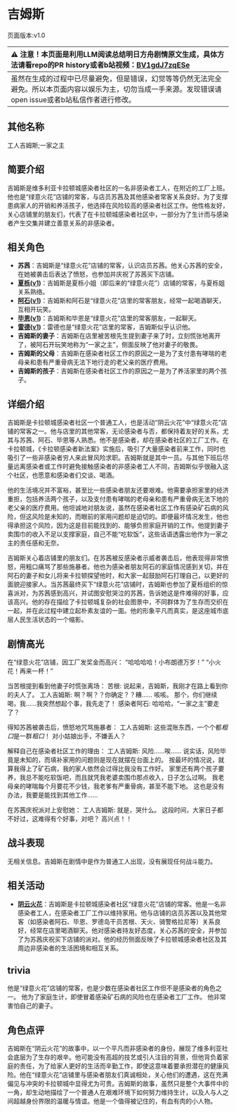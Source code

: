 # 吉姆斯
页面版本:v1.0
 

| :warning: 注意！本页面是利用LLM阅读总结明日方舟剧情原文生成，具体方法请看repo的PR history或者b站视频：[BV1gdJ7zqESe](https://www.bilibili.com/video/BV1gdJ7zqESe/)         |
|:----------------------------|
| 虽然在生成的过程中已尽量避免，但是错误，幻觉等等仍然无法完全避免。所以本页面内容以娱乐为主，切勿当成一手来源。发现错误请open issue或者b站私信作者进行修改。|



## 其他名称
工人吉姆斯;一家之主
## 简要介绍
吉姆斯是维多利亚卡拉顿城感染者社区的一名非感染者工人，在附近的工厂上班。他也是“绿意火花”店铺的常客，与店员苏茜及其他感染者常客关系良好。为了支撑患病家人的开销和养活孩子，他选择在风险较高的感染者社区工作。他性格友好，关心店铺里的朋友们，代表了在卡拉顿城感染者社区中，一部分为了生计而与感染者产生交集并建立善意关系的非感染者。
## 相关角色
-   **苏茜**：吉姆斯是“绿意火花”店铺的常客，认识店员苏茜。他关心苏茜的安全，在她被袭击后表达了愤怒，也参加并庆祝了苏茜买下店铺。
-   **[夏栎](../char_v3/char_492_quercu.md)([v1](char_492_quercu.md))**：吉姆斯是夏栎小姐（即后来的“绿意火花”）店铺的常客，与夏栎姐关系熟络。
-   **[阿石](../char_v3/extended_char_a_shi.md)([v1](extended_char_a_shi.md))**：吉姆斯和阿石是“绿意火花”店里的常客朋友，经常一起喝酒聊天，互相开玩笑。
-   **[毕恩](../char_v3/extended_char_bi_en.md)([v1](extended_char_bi_en.md))**：吉姆斯和毕恩是“绿意火花”店里的常客朋友，一起聊天。
-   **[雷德](../char_v3/extended_char_lei_de.md)([v1](extended_char_lei_de.md))**：雷德也是“绿意火花”店里的常客，吉姆斯似乎认识他。
-   **吉姆斯的妻子**：吉姆斯在店里被苦根先生提到妻子来了时，立刻慌张地离开了，被阿石开玩笑地称为“一家之主”，侧面反映了他对妻子的敬畏。
-   **吉姆斯的父母**：吉姆斯在感染者社区工作的原因之一是为了支付患有哮喘的老母亲和患有严重骨病无法下地行走的老父亲的医疗费用。
-   **吉姆斯的孩子**：吉姆斯在感染者社区工作的原因之一是为了养活家里的两个孩子。
## 详细介绍
吉姆斯是卡拉顿城感染者社区一个普通工人，也是活动“阴云火花”中“绿意火花”店铺的常客之一。他与店里的其他常客，无论感染者与否，都保持着友好的关系，尤其与苏茜、阿石、毕恩等人熟悉。他不是感染者，却在感染者社区的工厂工作。在卡拉顿城，《卡拉顿感染者新法案》实施后，吸引了大量感染者前来工作，同时也吸引了一些非感染者穷人来此冒风险求职。吉姆斯就是其中一员。与其他下班后尽量远离感染者或工作时避免接触感染者的非感染者工人不同，吉姆斯似乎很融入这个社区，也愿意和感染者们交谈、喝酒。

他的生活境况并不富裕，甚至比一些感染者朋友还要艰难。他需要承担家里的经济重担，包括养活两个孩子，以及支付患有哮喘的老母亲和患有严重骨病无法下地的老父亲的医疗费用。他坦诚地对朋友说，虽然在感染者社区工作有感染矿石病的风险，但这风险是未知的，而眼前的家用问题却是迫切的。即便最坏情况发生，他也得承担这个风险，因为这是目前能找到的、能够负担家庭开销的工作。他提到妻子卖围巾的收入不足以支撑家庭，自己不能“吃软饭”，这些话语透露出他作为一家之主的责任感和无奈。

吉姆斯关心着店铺里的朋友们。在苏茜被反感染者示威者袭击后，他表现得非常愤怒，用粗口痛骂了那些施暴者。他也为感染者朋友阿石的家庭情况感到关切，并在阿石的妻子和女儿将来卡拉顿探望他时，和大家一起鼓励阿石打理自己，以更好的面貌迎接家人。当苏茜最终买下“绿意火花”店铺时，吉姆斯也参加了夏栎组织的惊喜派对，为苏茜感到高兴，并试图安慰哭泣的苏茜，告诉她这是件难得的好事，应该高兴。他的存在描绘了卡拉顿城复杂的社会图景中，不同群体为了生存而交织在一起，并在此过程中建立起朴素友谊的一面。他的形象平凡而真实，是这座城市底层人民生活状态的一个缩影。
## 剧情高光
在“绿意火花”店铺，因工厂发奖金而高兴：
“哈哈哈哈！小布朗德万岁！”
“小火花！再来一杯！”

当苦根提到看到他妻子时慌张离场：
苦根: 说起来，吉姆斯，我刚才在路上看到你的夫人了。
工人吉姆斯: 啊？啊？？你确定？？糟...... 咳咳。 那个，你们继续喝，我......我突然想起个事，我先走了！
感染者阿石: 哈哈哈，“一家之主”要走了？

得知苏茜被袭击后，愤怒地咒骂施暴者：
工人吉姆斯: 这些混账东西，一个个都*粗口*是一群*粗口*！ 对小姑娘出手，不嫌丢人？

解释自己在感染者社区工作的理由：
工人吉姆斯: 风险......唉...... 说实话，风险毕竟是未知的，而填补家用的问题则是现在就摆在台面上的。 按最坏的情况说，就算我得上了矿石病，我的家人依然会过得比我没有工作好。 家里还有两个孩子要养，我总不能吃软饭吧，而且就凭我老婆卖围巾那点收入，日子怎么过啊。 我老母亲的哮喘每个月要花不少钱，我老爹有严重骨病，甚至不能下地。 这也是没有办法，我要是能找到其他工作......

在苏茜庆祝派对上安慰她：
工人吉姆斯: 就是，哭什么。 这段时间，大家日子都不好过，这难得有个好事，对吧？ 高兴点！！
## 战斗表现
无相关信息。吉姆斯在剧情中是作为普通工人出现，没有展现任何战斗能力。
## 相关活动
-   **[阴云火花](../stories/act10mini.md)**：吉姆斯是卡拉顿城感染者社区“绿意火花”店铺的常客。他是一名非感染者工人，在感染者工厂工作以维持家用。他与店铺的店员苏茜以及其他常客（如感染者阿石、毕恩、罗德岛干员苦根、天火、骑警格拉尼等）关系良好，经常在店里喝酒聊天。他对感染者持友好态度，关心苏茜的安全，并参加了为苏茜庆祝买下店铺的派对。他的经历侧面反映了卡拉顿城感染者社区及其周边非感染者的生活困境和相互关系。
## trivia
他是“绿意火花”店铺的常客，也是少数在感染者社区工作但不是感染者的角色之一。
他为了家庭生计，即使冒着感染矿石病的风险也在感染者工厂工作。
他非常害怕自己的妻子。
## 角色点评
吉姆斯在“阴云火花”的故事中，以一个平凡而非感染者的身份，展现了维多利亚社会底层为了生存的艰辛。他可能没有高超的技艺或引人注目的背景，但他背负着家庭的责任，为了给家人更好的生活而辛勤工作，即使这意味着要承担潜在的健康风险。他在“绿意火花”店铺里与感染者朋友们真诚相处，关心他们的遭遇，这在充满偏见与冲突的卡拉顿城中显得尤为可贵。吉姆斯的故事，虽然只是整个大事件中的一角，却生动地描绘了一个普通人在艰难环境下如何努力维持生计，以及人与人之间超越身份界限的温暖与情谊。他是一个值得被记住的，有血有肉的小人物。
